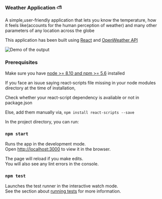 ### Weather Application ⛅
A simple,user-friendly application that lets you know the temperature, how it feels like(accounts for the human perception of weather) and many other parameters of any location across the globe

This application has been built using [React](https://reactjs.org/) and [OpenWeather API](https://openweathermap.org/)

![Demo of the output](src/assets/demo.gif)


### Prerequisites
Make sure you have [node >= 8.10 and npm >= 5.6](https://nodejs.org/en/) installed


If you face an isuue saying react-scripts file missing in your node modules directory at the time of installation,

Check whether your react-script dependency is avaliable or not in package.json

Else, add them manually via,
`npm install react-scripts --save`


In the project directory, you can run:

### `npm start`

Runs the app in the development mode.<br />
Open [http://localhost:3000](http://localhost:3000) to view it in the browser.

The page will reload if you make edits.<br />
You will also see any lint errors in the console.

### `npm test`

Launches the test runner in the interactive watch mode.<br />
See the section about [running tests](https://facebook.github.io/create-react-app/docs/running-tests) for more information.

